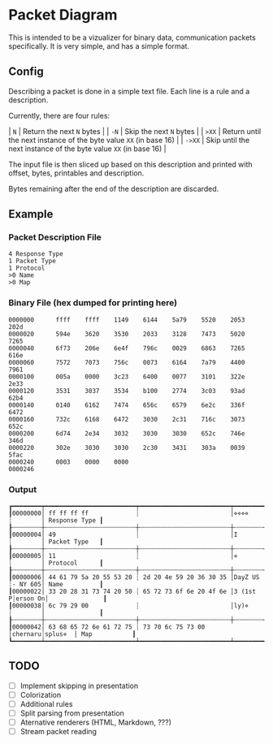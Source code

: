# Packet Diagram

This is intended to be a vizualizer for binary data, communication packets specifically.  It is very simple, and has a simple format.

## Config

Describing a packet is done in a simple text file. Each line is a rule and a description.

Currently, there are four rules:

| `N` | Return the next `N` bytes |
| `-N` | Skip the next `N` bytes |
| `>XX` | Return until the next instance of the byte value `XX` (in base 16) |
| `->XX` | Skip until the next instance of the byte value `XX` (in base 16) |

The input file is then sliced up based on this description and printed with offset, bytes, printables and description.

Bytes remaining after the end of the description are discarded.

## Example

### Packet Description File

```
4 Response Type
1 Packet Type
1 Protocol
>0 Name
>0 Map
```

### Binary File (hex dumped for printing here)

```
0000000      ffff    ffff    1149    6144    5a79    5520    2053    202d
0000020      594e    3620    3530    2033    3128    7473    5020    7265
0000040      6f73    206e    6e4f    796c    0029    6863    7265    616e
0000060      7572    7073    756c    0073    6164    7a79    4400    7961
0000100      005a    0000    3c23    6400    0077    3101    322e    2e33
0000120      3531    3037    3534    b100    2774    3c03    93ad    62b4
0000140      0140    6162    7474    656c    6579    6e2c    336f    6472
0000160      732c    6168    6472    3030    2c31    716c    3073    652c
0000200      6d74    2e34    3032    3030    3030    652c    746e    346d
0000220      302e    3030    3030    2c30    3431    303a    0039    5fac
0000240      0003    0000    0000
0000246
```

### Output

```
┏━━━━━━━━┯━━━━━━━━━━━━━━━━━━━━━━━━━┯━━━━━━━━━━━━━━━━━━━━━━━━━┯━━━━━━━━┯━━━━━━━━┯━━━━━━━━━━━━━━━┓
┃00000000│ ff ff ff ff             ┊                         │⋄⋄⋄⋄    ┊        │ Response Type ┃
┠┄┄┄┄┄┄┄┄┼┄┄┄┄┄┄┄┄┄┄┄┄┄┄┄┄┄┄┄┄┄┄┄┄┄┼┄┄┄┄┄┄┄┄┄┄┄┄┄┄┄┄┄┄┄┄┄┄┄┄┄┼┄┄┄┄┄┄┄┄┼┄┄┄┄┄┄┄┄┼┄┄┄┄┄┄┄┄┄┄┄┄┄┄┄┨
┃00000004│ 49                      ┊                         │I       ┊        │ Packet Type   ┃
┠┄┄┄┄┄┄┄┄┼┄┄┄┄┄┄┄┄┄┄┄┄┄┄┄┄┄┄┄┄┄┄┄┄┄┼┄┄┄┄┄┄┄┄┄┄┄┄┄┄┄┄┄┄┄┄┄┄┄┄┄┼┄┄┄┄┄┄┄┄┼┄┄┄┄┄┄┄┄┼┄┄┄┄┄┄┄┄┄┄┄┄┄┄┄┨
┃00000005│ 11                      ┊                         │⋄       ┊        │ Protocol      ┃
┠┄┄┄┄┄┄┄┄┼┄┄┄┄┄┄┄┄┄┄┄┄┄┄┄┄┄┄┄┄┄┄┄┄┄┼┄┄┄┄┄┄┄┄┄┄┄┄┄┄┄┄┄┄┄┄┄┄┄┄┄┼┄┄┄┄┄┄┄┄┼┄┄┄┄┄┄┄┄┼┄┄┄┄┄┄┄┄┄┄┄┄┄┄┄┨
┃00000006│ 44 61 79 5a 20 55 53 20 ┊ 2d 20 4e 59 20 36 30 35 │DayZ US ┊- NY 605│ Name          ┃
┃00000022│ 33 20 28 31 73 74 20 50 ┊ 65 72 73 6f 6e 20 4f 6e │3 (1st P┊erson On│               ┃
┃00000038│ 6c 79 29 00             ┊                         │ly)⋄    ┊        │               ┃
┠┄┄┄┄┄┄┄┄┼┄┄┄┄┄┄┄┄┄┄┄┄┄┄┄┄┄┄┄┄┄┄┄┄┄┼┄┄┄┄┄┄┄┄┄┄┄┄┄┄┄┄┄┄┄┄┄┄┄┄┄┼┄┄┄┄┄┄┄┄┼┄┄┄┄┄┄┄┄┼┄┄┄┄┄┄┄┄┄┄┄┄┄┄┄┨
┃00000042│ 63 68 65 72 6e 61 72 75 ┊ 73 70 6c 75 73 00       │chernaru┊splus⋄  │ Map           ┃
┗━━━━━━━━┷━━━━━━━━━━━━━━━━━━━━━━━━━┷━━━━━━━━━━━━━━━━━━━━━━━━━┷━━━━━━━━┷━━━━━━━━┷━━━━━━━━━━━━━━━┛
```

## TODO

  - [ ] Implement skipping in presentation
  - [ ] Colorization
  - [ ] Additional rules
  - [ ] Split parsing from presentation
  - [ ] Aternative renderers (HTML, Markdown, ???)
  - [ ] Stream packet reading
